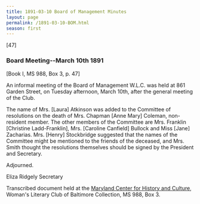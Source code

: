 ```yaml
---
title: 1891-03-10 Board of Management Minutes
layout: page
permalink: /1891-03-10-BOM.html
season: first
---
```

[47]

### Board Meeting--March 10th 1891
[Book I, MS 988, Box 3, p. 47]

An informal meeting of the Board of Management W.L.C. was held at 861 Garden Street, on Tuesday afternoon, March 10th, after the general meeting of the Club.

The name of Mrs. [Laura] Atkinson was added to the Committee of resolutions on the death of Mrs. Chapman [Anne Mary] Coleman, non-resident member. The other members of the Committee are Mrs. Franklin [Christine Ladd-Franklin], Mrs. [Caroline Canfield] Bullock and Miss [Jane] Zacharias. Mrs. [Henry] Stockbridge suggested that the names of the Committee might be mentioned to the friends of the deceased, and Mrs. Smith thought the resolutions themselves should be signed by the President and Secretary.

Adjourned.

Eliza Ridgely 
Secretary

Transcribed document held at the [Maryland Center for History and Culture](http://mdhs.org/), Woman's Literary Club of Baltimore Collection, MS 988, Box 3. 